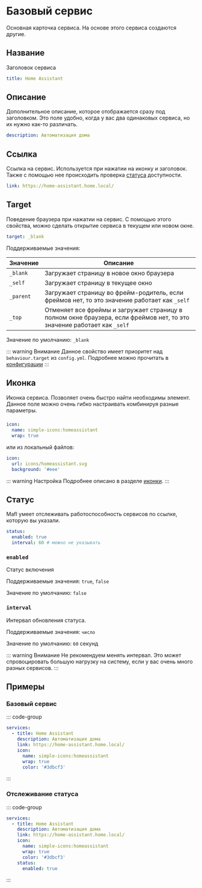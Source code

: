# Базовый сервис

<preview-service name="base" />

Основная карточка сервиса.
На основе этого сервиса создаются другие.

## Название

Заголовок сервиса

```yaml
title: Home Assistant
```

## Описание

Дополнительное описание, которое отображается сразу под заголовком.
Это поле удобно, когда у вас два одинаковых сервиса, но их нужно как-то различать.

```yaml
description: Автоматизация дома
```

## Ссылка

Ссылка на сервис. Используется при нажатии на иконку и заголовок.
Также с помощью нее происходить проверка [статуса](#статус) доступности.

```yaml
link: https://home-assistant.home.local/
```

## Target <in-version value="0.7.6" />

Поведение браузера при нажатии на сервис.
С помощью этого свойства, можно сделать открытие сервиса в текущем или новом окне.

```yaml
target: _blank
```

Поддерживаемые значения:

| Значение  | Описание                                                                                                                |
|-----------|-------------------------------------------------------------------------------------------------------------------------|
| `_blank`  | Загружает страницу в новое окно браузера                                                                                |
| `_self`   | Загружает страницу в текущее окно                                                                                       |
| `_parent` | Загружает страницу во фрейм-родитель, если фреймов нет, то это значение работает как `_self`                            |
| `_top`    | Отменяет все фреймы и загружает страницу в полном окне браузера, если фреймов нет, то это значение работает как `_self` |

Значение по умолчанию: `_blank`

::: warning Внимание
Данное свойство имеет приоритет над `behaviour.target` из `config.yml`. Подробнее можно прочитать в [конфигурации](../reference/configuration.md#target)
:::

## Иконка

Иконка сервиса. Позволяет очень быстро найти необходимы элемент.
Данное поле можно очень гибко настраивать комбинируя разные параметры.

###
```yaml
icon:
  name: simple-icons:homeassistant
  wrap: true
```

или из локальный файлов:

```yaml
icon:
  url: icons/homeassistant.svg
  background: '#eee'
```

::: warning Настройка
Подробнее описано в разделе [иконки](../reference/icons.md).
:::

## Статус

Mafl умеет отслеживать работоспособность сервисов по ссылке, которую вы указали.

```yaml
status:
  enabled: true
  interval: 60 # можно не указывать
```

### `enabled`

Статус включения

Поддерживаемые значения: `true`, `false`

Значение по умолчанию: `false`

### `interval`

Интервал обновления статуса.

Поддерживаемые значения: `число`

Значение по умолчанию: `60` секунд

::: warning Внимание
Не рекомендуем менять интервал. Это может спровоцировать большую нагрузку на систему, если у вас очень много разных сервисов.
:::

## Примеры

### Базовый сервис

::: code-group
```yaml [config.yml]
services:
  - title: Home Assistant
    description: Автоматизация дома
    link: https://home-assistant.home.local/
    icon:
      name: simple-icons:homeassistant
      wrap: true
      color: '#3dbcf3'
```
:::

### Отслеживание статуса

::: code-group
```yaml [config.yml]
services:
  - title: Home Assistant
    description: Автоматизация дома
    link: https://home-assistant.home.local/
    icon:
      name: simple-icons:homeassistant
      wrap: true
      color: '#3dbcf3'
    status:
      enabled: true
```
:::
